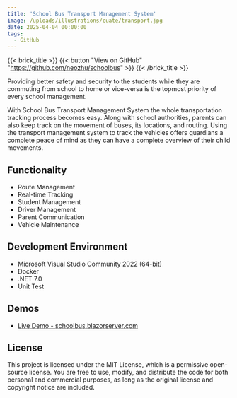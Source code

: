 ```yaml
---
title: 'School Bus Transport Management System'
image: /uploads/illustrations/cuate/transport.jpg
date: 2025-04-04 00:00:00
tags: 
  - GitHub
---
```


{{< brick_title >}}
{{< button "View on GitHub" "https://github.com/neozhu/schoolbus" >}}
{{< /brick_title >}}

Providing better safety and security to the students while they are commuting from school to home or vice-versa is the topmost priority of every school management.

With School Bus Transport Management System the whole transportation tracking process becomes easy. Along with school authorities, parents can also keep track on the movement of buses, its locations, and routing. Using the transport management system to track the vehicles offers guardians a complete peace of mind as they can have a complete overview of their child movements.


## Functionality
- Route Management
- Real-time Tracking
- Student Management
- Driver Management
- Parent Communication
- Vehicle Maintenance

## Development Environment

- Microsoft Visual Studio Community 2022 (64-bit)
- Docker
- .NET 7.0
- Unit Test

## Demos

- [Live Demo - schoolbus.blazorserver.com](https://schoolbus.blazorserver.com/)



## License
This project is licensed under the MIT License, which is a permissive open-source license.
You are free to use, modify, and distribute the code for both personal and commercial purposes,
as long as the original license and copyright notice are included.